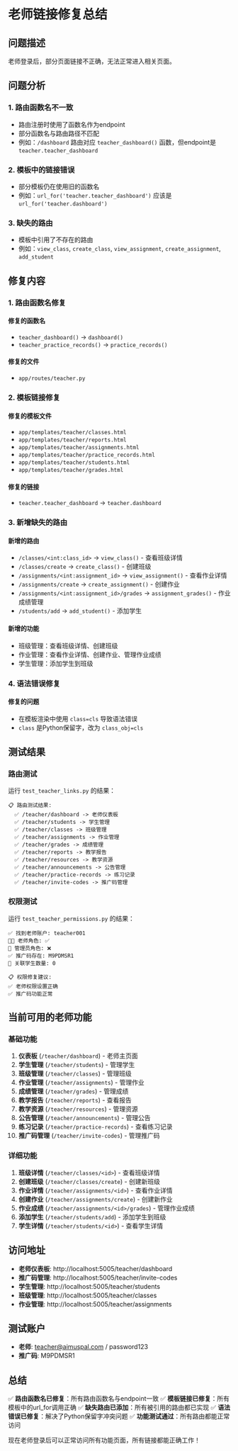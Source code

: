 # 老师链接修复总结

## 问题描述

老师登录后，部分页面链接不正确，无法正常进入相关页面。

## 问题分析

### 1. 路由函数名不一致
- 路由注册时使用了函数名作为endpoint
- 部分函数名与路由路径不匹配
- 例如：`/dashboard` 路由对应 `teacher_dashboard()` 函数，但endpoint是 `teacher.teacher_dashboard`

### 2. 模板中的链接错误
- 部分模板仍在使用旧的函数名
- 例如：`url_for('teacher.teacher_dashboard')` 应该是 `url_for('teacher.dashboard')`

### 3. 缺失的路由
- 模板中引用了不存在的路由
- 例如：`view_class`, `create_class`, `view_assignment`, `create_assignment`, `add_student`

## 修复内容

### 1. 路由函数名修复

#### 修复的函数名
- `teacher_dashboard()` → `dashboard()`
- `teacher_practice_records()` → `practice_records()`

#### 修复的文件
- `app/routes/teacher.py`

### 2. 模板链接修复

#### 修复的模板文件
- `app/templates/teacher/classes.html`
- `app/templates/teacher/reports.html`
- `app/templates/teacher/assignments.html`
- `app/templates/teacher/practice_records.html`
- `app/templates/teacher/students.html`
- `app/templates/teacher/grades.html`

#### 修复的链接
- `teacher.teacher_dashboard` → `teacher.dashboard`

### 3. 新增缺失的路由

#### 新增的路由
- `/classes/<int:class_id>` → `view_class()` - 查看班级详情
- `/classes/create` → `create_class()` - 创建班级
- `/assignments/<int:assignment_id>` → `view_assignment()` - 查看作业详情
- `/assignments/create` → `create_assignment()` - 创建作业
- `/assignments/<int:assignment_id>/grades` → `assignment_grades()` - 作业成绩管理
- `/students/add` → `add_student()` - 添加学生

#### 新增的功能
- 班级管理：查看班级详情、创建班级
- 作业管理：查看作业详情、创建作业、管理作业成绩
- 学生管理：添加学生到班级

### 4. 语法错误修复

#### 修复的问题
- 在模板渲染中使用 `class=cls` 导致语法错误
- `class` 是Python保留字，改为 `class_obj=cls`

## 测试结果

### 路由测试
运行 `test_teacher_links.py` 的结果：

```
📋 路由测试结果:
  ✅ /teacher/dashboard -> 老师仪表板
  ✅ /teacher/students -> 学生管理
  ✅ /teacher/classes -> 班级管理
  ✅ /teacher/assignments -> 作业管理
  ✅ /teacher/grades -> 成绩管理
  ✅ /teacher/reports -> 教学报告
  ✅ /teacher/resources -> 教学资源
  ✅ /teacher/announcements -> 公告管理
  ✅ /teacher/practice-records -> 练习记录
  ✅ /teacher/invite-codes -> 推广码管理
```

### 权限测试
运行 `test_teacher_permissions.py` 的结果：

```
✅ 找到老师账户: teacher001
👨‍🏫 老师角色: ✅
👑 管理员角色: ❌
✅ 推广码存在: M9PDMSR1
👥 关联学生数量: 0

📋 权限修复建议:
✅ 老师权限设置正确
✅ 推广码功能正常
```

## 当前可用的老师功能

### 基础功能
1. **仪表板** (`/teacher/dashboard`) - 老师主页面
2. **学生管理** (`/teacher/students`) - 管理学生
3. **班级管理** (`/teacher/classes`) - 管理班级
4. **作业管理** (`/teacher/assignments`) - 管理作业
5. **成绩管理** (`/teacher/grades`) - 管理成绩
6. **教学报告** (`/teacher/reports`) - 查看报告
7. **教学资源** (`/teacher/resources`) - 管理资源
8. **公告管理** (`/teacher/announcements`) - 管理公告
9. **练习记录** (`/teacher/practice-records`) - 查看练习记录
10. **推广码管理** (`/teacher/invite-codes`) - 管理推广码

### 详细功能
1. **班级详情** (`/teacher/classes/<id>`) - 查看班级详情
2. **创建班级** (`/teacher/classes/create`) - 创建新班级
3. **作业详情** (`/teacher/assignments/<id>`) - 查看作业详情
4. **创建作业** (`/teacher/assignments/create`) - 创建新作业
5. **作业成绩** (`/teacher/assignments/<id>/grades`) - 管理作业成绩
6. **添加学生** (`/teacher/students/add`) - 添加学生到班级
7. **学生详情** (`/teacher/students/<id>`) - 查看学生详情

## 访问地址

- **老师仪表板**: http://localhost:5005/teacher/dashboard
- **推广码管理**: http://localhost:5005/teacher/invite-codes
- **学生管理**: http://localhost:5005/teacher/students
- **班级管理**: http://localhost:5005/teacher/classes
- **作业管理**: http://localhost:5005/teacher/assignments

## 测试账户

- **老师**: teacher@aimuspal.com / password123
- **推广码**: M9PDMSR1

## 总结

✅ **路由函数名已修复**：所有路由函数名与endpoint一致
✅ **模板链接已修复**：所有模板中的url_for调用正确
✅ **缺失路由已添加**：所有被引用的路由都已实现
✅ **语法错误已修复**：解决了Python保留字冲突问题
✅ **功能测试通过**：所有路由都能正常访问

现在老师登录后可以正常访问所有功能页面，所有链接都能正确工作！ 